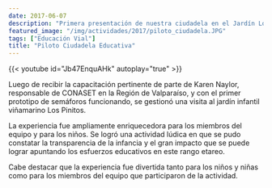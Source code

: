 ```yaml
---
date: 2017-06-07
description: "Primera presentación de nuestra ciudadela en el Jardín Los Pinitos"
featured_image: "/img/actividades/2017/piloto_ciudadela.JPG"
tags: ["Educación Vial"]
title: "Piloto Ciudadela Educativa"
---
```


{{< youtube id="Jb47EnquAHk" autoplay="true" >}}
<br>

Luego de recibir la capacitación pertinente de parte de Karen Naylor, responsable de CONASET en la Región de Valparaíso, y con el primer prototipo de semáforos funcionando, se gestionó una visita al jardín infantil viñamarino Los Pinitos. 

La experiencia fue ampliamente enriquecedora para los miembros del equipo y para los niños. Se logró una actividad lúdica en que se pudo constatar la transparencia de la infancia y el gran impacto que se puede lograr apuntando los esfuerzos educativos en este rango etareo.

Cabe destacar que la experiencia fue divertida tanto para los niños y niñas como para los miembros del equipo que participaron de la actividad.